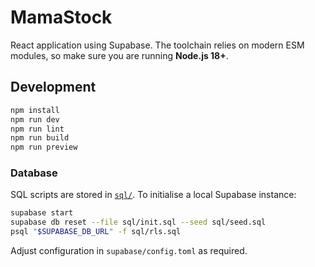 # MamaStock

React application using Supabase. The toolchain relies on modern ESM modules,
so make sure you are running **Node.js 18+**.

## Development

```bash
npm install
npm run dev
npm run lint
npm run build
npm run preview
```

### Database

SQL scripts are stored in [`sql/`](./sql). To initialise a local Supabase instance:

```bash
supabase start
supabase db reset --file sql/init.sql --seed sql/seed.sql
psql "$SUPABASE_DB_URL" -f sql/rls.sql
```

Adjust configuration in `supabase/config.toml` as required.
